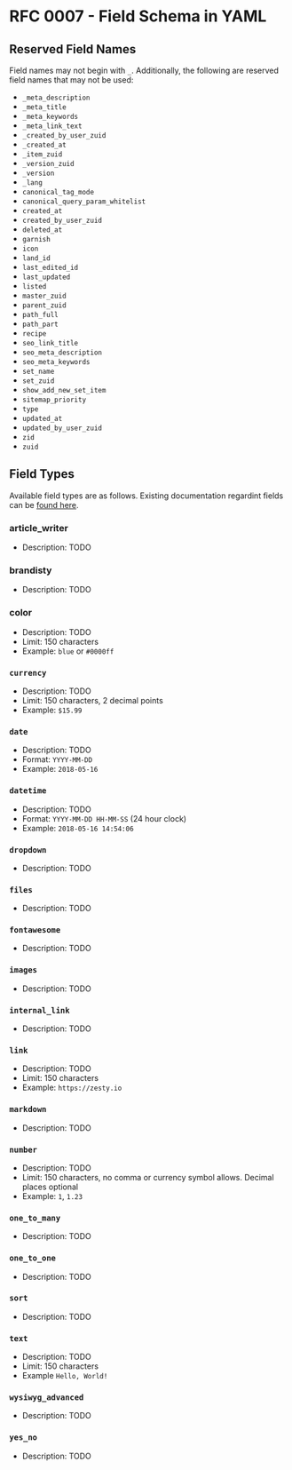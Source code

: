 # RFC 0007 - Field Schema in YAML

## Reserved Field Names

Field names may not begin with `_`.  Additionally, the following are reserved field names that may not be used:

* `_meta_description`
* `_meta_title`
* `_meta_keywords`
* `_meta_link_text`
* `_created_by_user_zuid`
* `_created_at`
* `_item_zuid`
* `_version_zuid`
* `_version`
* `_lang`
* `canonical_tag_mode`
* `canonical_query_param_whitelist`
* `created_at`
* `created_by_user_zuid`
* `deleted_at`
* `garnish`
* `icon`
* `land_id`
* `last_edited_id`
* `last_updated`
* `listed`
* `master_zuid`
* `parent_zuid`
* `path_full`
* `path_part`
* `recipe`
* `seo_link_title`
* `seo_meta_description`
* `seo_meta_keywords`
* `set_name`
* `set_zuid`
* `show_add_new_set_item`
* `sitemap_priority`
* `type`
* `updated_at`
* `updated_by_user_zuid`
* `zid`
* `zuid`

## Field Types

Available field types are as follows.  Existing documentation regardint fields can be [found here](https://developer.zesty.io/docs/content-schemas/set-fields/).

### article_writer

* Description: TODO

### brandisty

* Description: TODO

### color

* Description: TODO
* Limit: 150 characters
* Example: `blue` or `#0000ff`

### `currency`

* Description: TODO
* Limit: 150 characters, 2 decimal points
* Example: `$15.99`

### `date`

* Description: TODO
* Format: `YYYY-MM-DD`
* Example: `2018-05-16` 

### `datetime`

* Description: TODO
* Format: `YYYY-MM-DD HH-MM-SS` (24 hour clock)
* Example: `2018-05-16 14:54:06`

### `dropdown`

* Description: TODO

### `files`

* Description: TODO

### `fontawesome`

* Description: TODO

### `images`

* Description: TODO

### `internal_link`

* Description: TODO

### `link`

* Description: TODO
* Limit: 150 characters
* Example: `https://zesty.io`

### `markdown`

* Description: TODO

### `number`

* Description: TODO
* Limit: 150 characters, no comma or currency symbol allows.  Decimal places optional
* Example: `1`, `1.23`

### `one_to_many`

* Description: TODO

### `one_to_one`

* Description: TODO

### `sort`

* Description: TODO

### `text`

* Description: TODO
* Limit: 150 characters
* Example `Hello, World!`

### `wysiwyg_advanced`

* Description: TODO

### `yes_no`

* Description: TODO